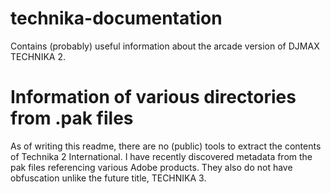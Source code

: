 # technika-documentation
Contains (probably) useful information about the arcade version of DJMAX TECHNIKA 2.
# Information of various directories from .pak files
As of writing this readme, there are no (public) tools to extract the contents of Technika 2 International. I have recently discovered metadata from the pak files referencing various Adobe products. They also do not have obfuscation unlike the future title, TECHNIKA 3.
